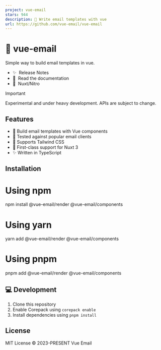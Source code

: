 ```yaml
---
project: vue-email
stars: 944
description: 💌 Write email templates with vue
url: https://github.com/vue-email/vue-email
---
```


💌 vue-email
============

Simple way to build email templates in vue.

-   ✨  Release Notes
-   📖  Read the documentation
-   💚  Nuxt/Nitro

Important

Experimental and under heavy development. APIs are subject to change.

Features
--------

-   🧩 Build email templates with Vue components
-   🧪 Tested against popular email clients
-   🎨 Supports Tailwind CSS
-   🚚 First-class support for Nuxt 3
-   ✨ Written in TypeScript

Installation
------------

# Using npm
npm install @vue-email/render @vue-email/components

# Using yarn
yarn add @vue-email/render @vue-email/components

# Using pnpm
pnpm add @vue-email/render @vue-email/components

💻 Development
--------------

1.  Clone this repository
2.  Enable Corepack using `corepack enable`
3.  Install dependencies using `pnpm install`

License
-------

MIT License © 2023-PRESENT Vue Email
